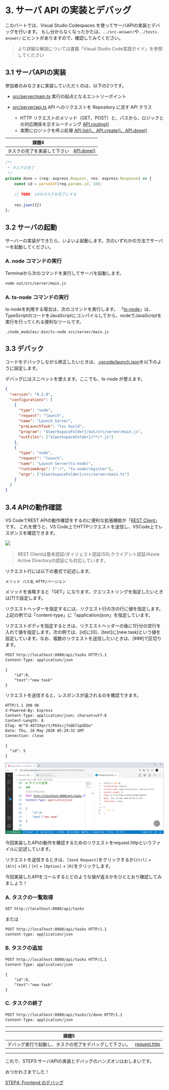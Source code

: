 # 3. サーバ API の実装とデバッグ

このパートでは、Visual Studio Codespaces を使ってサーバAPIの実装とデバッグを行います。
もし分からなくなったかたは、`../src-answer/`や`../tests-answer/` にヒントがありますので、確認してみてください。 

> より詳細な解説については書籍「Visual Studio Code実践ガイド」を参照してください

## 3.1 サーバAPIの実装
参加者のみなさまに実装していただくのは、以下の2つです。

+ [src/server/main.ts](../src/server/main.ts) 実行の起点となるエントリーポイント

+ [src/server/api.ts](../src/server/api.ts)
API へのリクエストを Repository に流す API クラス

  - HTTP リクエストのメソッド（GET、POST）と、パスから、ロジックとの対応関係を示すルーティング [API.routing()](../src/server/api.ts#L45)
  - 実際にロジックを呼ぶ処理 [API.list()、API.create()、API.done()](../src/server/api.ts#L60)


|            課題4             |                                        |
| ---------------------------- | -------------------------------------- |
| タスクの完了を実装して下さい | [API.done()](../src/server/api.ts#L77) |

```typescript
/**
 * タスクの完了
 */
private done = (req: express.Request, res: express.Response) => {
    const id = parseInt(req.params.id, 10);

    // TODO: idのタスクを完了にする

    res.json({})
};
```


## 3.2 サーバの起動

サーバーの実装ができたら、いよいよ起動します。次のいずれかの方法でサーバーを起動してください。

### A. node コマンドの実行

Terminalから次のコマンドを実行してサーバを起動します。

```bash
node out/src/server/main.js
```
### A. ts-node コマンドの実行
ts-nodeを利用する場合は、次のコマンドを実行します。
「[ts-node](https://github.com/TypeStrong/ts-node)」は、TypeScriptのコードをJavaScriptにコンパイルしてから、nodeでJavaScriptを実行を行ってくれる便利なツールです。

```
./node_modules/.bin/ts-node src/server/main.js
```

## 3.3 デバック

コードをデバックしながら修正したいときは、[.vscode/launch.json](../.vscode/launch.json)を以下のように設定します。

デバッグにはスニペットを使えます。ここでも、ts-node が使えます。

```json
{
  "version": "0.2.0",
  "configurations": [
    {
      "type": "node",
      "request": "launch",
      "name": "Launch Server",
      "preLaunchTask": "tsc build",
      "program": "${workspaceFolder}/out/src/server/main.js",
      "outFiles": ["${workspaceFolder}/**/*.js"]
    },
    {
      "type": "node",
      "request": "launch",
      "name": "Launch Server(ts-node)",
      "runtimeArgs": ["-r", "ts-node/register"],
      "args": ["${workspaceFolder}/src/server/main.ts"]
    }
  ]
}
```

## 3.4 APIの動作確認
VS CodeでREST APIの動作確認をするのに便利な拡張機能が「[REST Client](https://marketplace.visualstudio.com/items?itemName=humao.rest-client)」です。
これを使うと、VS Code上でHTTPリクエストを送信し、VSCode上でレスポンスを確認できます。

![](https://raw.githubusercontent.com/Huachao/vscode-restclient/master/images/usage.gif)

> REST Clientは基本認証/ダイジェスト認証/SSLクライアント認証/Azure Active Directoryの認証にも対応しています。


リクエスト行には以下の書式で記述します。

```
メソッド パス名 HTTP/バージョン
```

メソッドを省略すると「GET」になります。クエリストリングを指定したいときは[?]で設定します。

リクエストヘッダーを指定するには、リクエスト行の次の行に値を指定します。上記の例では「content-type」に「application/json」を指定しています。

リクエストボディを指定するときは、リクエストヘッダーの後に1行分の空行を入れて値を指定します。次の例では、[id]に[0]、[text]に[new task]という値を設定しています。なお、複数のリクエストを送信したいときは、[###]で区切ります。

```
POST http://localhost:8080/api/tasks HTTP/1.1
Content-Type: application/json

{ 
    "id":0,
    "text":"new task"
}
```

リクエストを送信すると、レスポンスが返されるのを確認できます。

```
HTTP/1.1 200 OK
X-Powered-By: Express
Content-Type: application/json; charset=utf-8
Content-Length: 8
ETag: W/"8-4U72Xq+/t/P6Xscj7oQblSpGEbo"
Date: Thu, 28 May 2020 05:29:32 GMT
Connection: close

{
  "id": 5
}
```
![](images/restclient.png)


今回実装したAPIの動作を確認するためのリクエストをrequest.httpというファイルに記述しています。

リクエストを送信するときは、`[Send Request]`をクリックするか`[Ctrl]` + `[Alt]` +`[R]` / `[⌘]` + `[Option]` + `[R]`をクリックします。

今回実装したAPIをコールするとどのような値が返るかをひととおり確認してみましょう！

### A. タスクの一覧取得

```md
GET http://localhost:8080/api/tasks
```

または

```
POST http://localhost:8080/api/tasks HTTP/1.1
content-type: application/json
```

### B. タスクの追加

```
POST http://localhost:8080/api/tasks HTTP/1.1
Content-Type: application/json

{ 
    "id":0,
    "text":"new task"
}
```

###   C. タスクの終了

```
POST http://localhost:8080/api/tasks/1/done HTTP/1.1
Content-Type: application/json
```

---
|                          課題5                           |                                 |
| -------------------------------------------------------- | ------------------------------- |
| デバッグ実行で起動し、タスクの完了をデバッグして下さい。 | [request.http](../request.http) |
---

これで、STEP3:サーバAPIの実装とデバッグのハンズオンはおしまいです。

おつかれさまでした！

[STEP4: Frontend のデバッグ](./4.frontend.md)
